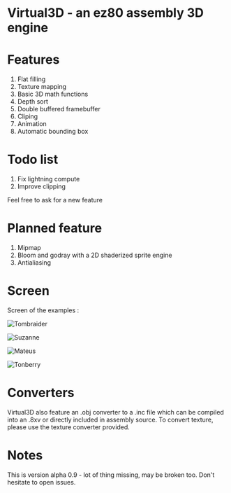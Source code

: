 # Virtual3D - an ez80 assembly 3D engine

# Features

1. Flat filling
2. Texture mapping
3. Basic 3D math functions
4. Depth sort
5. Double buffered framebuffer
5. Cliping
6. Animation
7. Automatic bounding box

# Todo list

1. Fix lightning compute
2. Improve clipping

Feel free to ask for a new feature

# Planned feature

1. Mipmap
2. Bloom and godray with a 2D shaderized sprite engine
3. Antialiasing

# Screen

Screen of the examples :

![Tombraider](https://i.imgur.com/7R0LIS2.gif)

![Suzanne](https://i.imgur.com/O6qz7pv.gif)

![Mateus](https://i.imgur.com/XORQ14y.gif)

![Tonberry](https://i.imgur.com/9PDBvai.gif)

# Converters

Virtual3D also feature an .obj converter to a .inc file which can be compiled into an .8xv or directly included in assembly source.
To convert texture, please use the texture converter provided.

# Notes

This is version alpha 0.9 - lot of thing missing, may be broken too. Don't hesitate to open issues.
